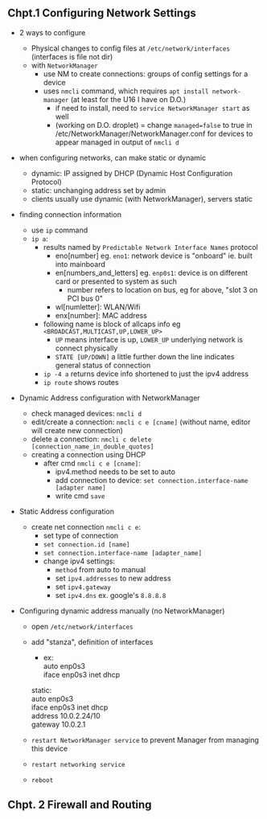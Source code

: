 ## Chpt.1 Configuring Network Settings
- 2 ways to configure
    - Physical changes to config files at `/etc/network/interfaces` (interfaces is file not dir)
    - with `NetworkManager` 
        - use NM to create connections: groups of config settings for a device
        - uses `nmcli` command, which requires `apt install network-manager` (at least for the U16 I have on D.O.)
            - if need to install, need to `service NetworkManager start` as well
            - (working on D.O. droplet) = change `managed=false` to true in /etc/NetworkManager/NetworkManager.conf for devices to appear managed in output of `nmcli d`
- when configuring networks, can make static or dynamic
    - dynamic: IP assigned by DHCP (Dynamic Host Configuration Protocol)
    - static: unchanging address set by admin
    - clients usually use dynamic (with NetworkManager), servers static
- finding connection information
    - use `ip` command
    - `ip a`:
        - results named by `Predictable Network Interface Names` protocol
            - eno[number] eg. `eno1`: network device is "onboard" ie. built into mainboard
            - en[numbers_and_letters] eg. `enp0s1`: device is on different card or presented to system as such
                 - number refers to location on bus, eg for above, "slot 3 on PCI bus 0"
            - wl[numletter]: WLAN/Wifi
            - enx[number]: MAC address
        - following name is block of allcaps info eg `<BROADCAST,MULTICAST,UP,LOWER_UP>`
            - `UP` means interface is up, `LOWER_UP` underlying network is connect physically
            - `STATE [UP/DOWN]` a little further down the line indicates general status of connection
        - `ip -4 a` returns device info shortened to just the ipv4 address
        - `ip route` shows routes

- Dynamic Address configuration with NetworkManager
    - check managed devices: `nmcli d`
    - edit/create a connection: `nmcli c e [cname]` (without name, editor will create new connection)
    - delete a connection: `nmcli c delete [connection_name_in_double_quotes]`
    - creating a connection using DHCP
        - after cmd `nmcli c e [cname]`:
            - ipv4.method needs to be set to auto
            - add connection to device: `set connection.interface-name [adapter name]`
            - write cmd `save` 

- Static Address configuration
    - create net connection `nmcli c e`:
        - set type of connection
        - `set connection.id [name]`
        - `set connection.interface-name [adapter_name]`
        - change ipv4 settings:
            - `method` from auto to manual
            - set `ipv4.addresses` to new address
            - set `ipv4.gateway`
            - set `ipv4.dns` ex. google's `8.8.8.8`

- Configuring dynamic address manually (no NetworkManager)
    - open `/etc/network/interfaces`
    - add "stanza", definition of interfaces
        - ex:  
        auto enp0s3  
        iface enp0s3 inet dhcp  
          
        static:  
        auto enp0s3  
        iface enp0s3 inet dhcp  
        address 10.0.2.24/10  
        gateway 10.0.2.1  
    - `restart NetworkManager service` to prevent Manager from managing this device
    - `restart networking service`
    - `reboot` 

## Chpt. 2 Firewall and Routing